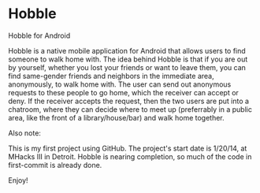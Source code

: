 Hobble
======

Hobble for Android

Hobble is a native mobile application for Android that allows users to find someone to walk home with. The idea behind Hobble is that if you are out by yourself, whether you lost your friends or want to leave them, you can find same-gender friends and neighbors in the immediate area, anonymously, to walk home with. The user can send out anonymous requests to these people to go home, which the receiver can accept or deny. If the receiver accepts the request, then the two users are put into a chatroom, where they can decide where to meet up (preferrably in a public area, like the front of a library/house/bar) and walk home together.

Also note:

This is my first project using GitHub. The project's start date is 1/20/14, at MHacks III in Detroit. Hobble is nearing completion, so much of the code in first-commit is already done.

Enjoy!
